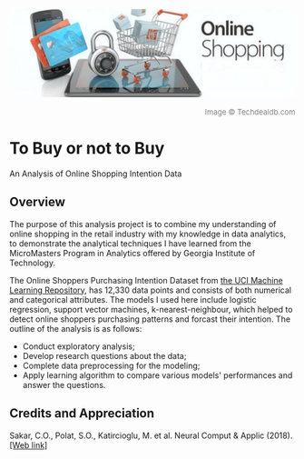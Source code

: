 ![Image of Online Shopping](https://github.com/vcai01/to_buy_or_not_to_buy_classification/blob/master/online-banner.jpg)
<div align="right"><font color=grey size=2>Image © Techdealdb.com</font></div>

# To Buy or not to Buy
An Analysis of Online Shopping Intention Data

## Overview

The purpose of this analysis project is to combine my understanding of online shopping in the retail industry with my knowledge in data analytics, to demonstrate the analytical techniques I have learned from the MicroMasters Program in Analytics offered by Georgia Institute of Technology. 

The Online Shoppers Purchasing Intention Dataset from  <a href="https://archive.ics.uci.edu/ml/datasets/Online+Shoppers+Purchasing+Intention+Dataset#">the UCI Machine Learning Repository</a>, has 12,330 data points and consists of both numerical and categorical attributes. The models I used here include logistic regression, support vector machines, k-nearest-neighbour, which helped to detect online shoppers purchasing patterns and forcast their intention. The outline of the analysis is as follows:

- Conduct exploratory analysis;
- Develop research questions about the data;
- Complete data preprocessing for the modeling;
- Apply learning algorithm to compare various models' performances and answer the questions.

## Credits and Appreciation

Sakar, C.O., Polat, S.O., Katircioglu, M. et al. Neural Comput & Applic (2018). <a href="https://link.springer.com/article/10.1007%2Fs00521-018-3523-0">[Web link]</a>

